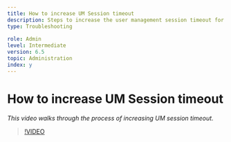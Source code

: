 ```yaml
---
title: How to increase UM Session timeout
description: Steps to increase the user management session timeout for a user
type: Troubleshooting
 
role: Admin 
level: Intermediate
version: 6.5
topic: Administration
index: y
---
```


# How to increase UM Session timeout

*This video walks through the process of increasing UM session timeout.*

>[!VIDEO](https://video.tv.adobe.com/v/335503?quality=9&learn=on)
